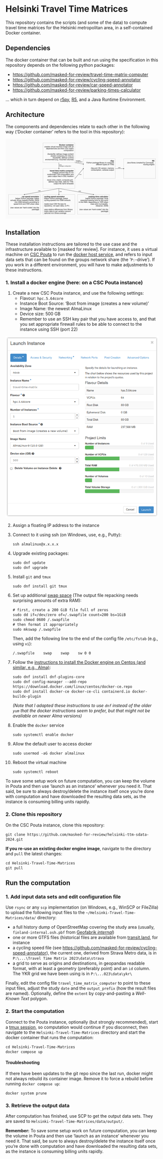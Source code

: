 # Helsinki Travel Time Matrices

This repository contains the scripts (and some of the data) to compute travel
time matrices for the Helsinki metropolitan area, in a self-contained Docker
container.


## Dependencies

The docker container that can be built and run using the specification in this
repository depends on the following python packages:

- https://github.com/masked-for-review/travel-time-matrix-computer
- https://github.com/masked-for-review/cycling-speed-annotator
- https://github.com/masked-for-review/car-speed-annotator
- https://github.com/masked-for-review/parking-times-calculator

... which in turn depend on [r5py](https://r5py.readthedocs.io/),
[R5](https://github.com/conveyal/r5), and a Java Runtime Environment.


## Architecture

The components and dependencies relate to each other in the following way
(‘Docker container’ refers to the tool in this repository):

![A logic diagram of the architecture of this tool](extra/images/helsinki-ttm-architecture_1050x550px.png)


## Installation

These installation instructions are tailored to the use case and the
infrastructure available to [masked for review]. For instance, it uses a
virtual machine on [CSC Pouta](https://docs.csc.fi/cloud/pouta/) to run the
[docker host service](https://docs.docker.com/get-started/overview/), and refers
to input data sets that can be found on the groups network share (the
‘`P:`-drive’). If you work in a different environment, you will have to make
adjustments to these instructions.


### 1. Install a docker engine (here: on a CSC Pouta instance)

1. Create a new CSC Pouta instance, and use the following settings:
    - Flavour: `hpc.5.64core`
    - Instance Boot Source: ‘Boot from image (creates a new volume)’
    - Image Name: the newest AlmaLinux
    - Device size: 500 GB
    - Remember to use an SSH key pair that you have access to, and that you set
      appropriate firewall rules to be able to connect to the instance using SSH
      (port 22)

![Screenshot of the OpenStack config used to create the new CSC Pouta instance](extra/images/pouta-create-instance_746x882px.png)

2. Assign a floating IP address to the instance

3. Connect to it using ssh (on Windows, use, e.g., Putty):
    ```
    ssh almalinux@x.x.x.x
    ```

4. Upgrade existing packages:
    ```
    sudo dnf update
    sudo dnf upgrade
    ```

5. Install `git` and `tmux`
    ```
    sudo dnf install git tmux
    ```

6. Set up additional [swap
   space](https://opensource.com/article/18/9/swap-space-linux-systems) (The
   output file repacking needs surprising amounts of extra RAM):
   ```
   # first, create a 200 GiB file full of zeros
   sudo dd if=/dev/zero of=/.swapfile count=200 bs=1GiB
   sudo chmod 0600 /.swapfile
   # then format it appropriately
   sudo mkswap /.swapfile
   ```

   Then, add the following line to the end of the config file `/etc/fstab`
   (e.g., using `vi`):
   ```
   /.swapfile    swap    swap    sw 0 0
   ```

6. Follow the [instructions to install the Docker engine on Centos (and similar, e.g., Alma)](https://docs.docker.com/engine/install/centos/#install-using-the-repository):
    ```
    sudo dnf install dnf-plugins-core
    sudo dnf config-manager --add-repo https://download.docker.com/linux/centos/docker-ce.repo
    sudo dnf install docker-ce docker-ce-cli containerd.io docker-buildx-plugin
    ```
    
    *(Note that I adapted these instructions to use `dnf` instead of the older
    `yum` that the docker instructions seem to prefer, but that might not be
    available on newer Alma versions)*

7. Enable the `docker` service
    ```
    sudo systemctl enable docker
    ```

8. Allow the default user to access docker
    ```
    sudo usermod -aG docker almalinux
    ```

9. Reboot the virtual machine
    ```
    sudo systemctl reboot
    ```

To save some setup work on future computation, you can keep the volume in Pouta
and then use ‘launch as an instance’ whenever you need it. That said, be sure to
always destroy/delete the instance itself once you’re done with computation and
have downloaded the resulting data sets, as the instance is consuming billing
units rapidly.



### 2. Clone this repository

On the CSC Pouta instance, clone this repository:

```
git clone https://github.com/masked-for-review/helsinki-ttm-sdata-2024.git
```

**If you re-use an existing docker engine image**, navigate to the directory and
`pull` the latest changes:

```
cd Helsinki-Travel-Time-Matrices
git pull
```

## Run the computation

### 1. Add input data sets and edit configuration file

Use `rsync` or any `scp` implementation (on Windows, e.g., WinSCP or FileZilla)
to upload the following input files to the
`~/Helsinki-Travel-Time-Matrices/data/` directory:

- a full history dump of OpenStreetMap covering the study area (usually,
  `finland-internal.osh.pbf` from
  [Geofabrik *internal*](https://osm-internal.download.geofabrik.de/europe/finland.html))
- one or more GTFS files (historical files are available from
  [transit.land](https://transit.land/), for instance
- a cycling speed file (see
  https://github.com/masked-for-review/cycling-speed-annotator), the current
  one, derived from Strava Metro data, is in
  `P:\...\Travel Time Matrix 2023\data\strava`
- a grid to serve as origins and destinations, in geopandas readable format,
  with at least a geometry (preferably point) and an `id` column. The YKR grid
  we have been using is in `P:\...023\data\ykr\`

Finally, edit the config file `travel_time_matrix_computer` to point to these
input files, adjust the study `date` and the `output_prefix` (how the result
files are named). Optionally, define the `extent` by copy-and-pasting a
*Well-Known Text* polygon.



### 2. Start the computation

Connect to the Pouta instance, optionally (but strongly recommended), start a
[tmux
session](https://hamvocke.com/blog/a-quick-and-easy-guide-to-tmux/#session-handling),
so computation would continue if you disconnect, then navigate to the
`Helsinki-Travel-Time-Matrices` directory and start the docker container that
runs the computation:

```
cd Helsinki-Travel-Time-Matrices
docker compose up
```

#### Troubleshooting

If there have been updates to the git repo since the last run, docker might not
always rebuild its container image. Remove it to force a rebuild before running
`docker compose up`:

```
docker system prune
```


### 3. Retrieve the output data

After computation has finished, use SCP to get the output data sets. They are
saved to `Helsinki-Travel-Time-Matrices/data/output/`.

**Remember:** To save some setup work on future computation, you can keep the volume in Pouta
and then use ‘launch as an instance’ whenever you need it. That said, be sure to
always destroy/delete the instance itself once you’re done with computation and
have downloaded the resulting data sets, as the instance is consuming billing
units rapidly.

